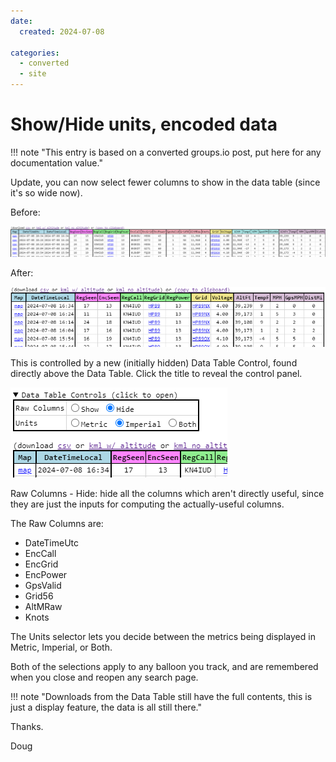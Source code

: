 ```yaml
---
date:
  created: 2024-07-08

categories:
  - converted
  - site
---
```


# Show/Hide units, encoded data

!!! note "This entry is based on a converted groups.io post, put here for any documentation value."

Update, you can now select fewer columns to show in the data table (since it's so wide now).

Before:

![](image.png)

After:

![](image-1.png)

This is controlled by a new (initially hidden) Data Table Control, found directly above the Data Table. Click the title to reveal the control panel.

![](image-2.png)

Raw Columns - Hide: hide all the columns which aren't directly useful, since they are just the inputs for computing the actually-useful columns.

The Raw Columns are:

- DateTimeUtc
- EncCall
- EncGrid
- EncPower
- GpsValid
- Grid56
- AltMRaw
- Knots

The Units selector lets you decide between the metrics being displayed in Metric, Imperial, or Both.


Both of the selections apply to any balloon you track, and are remembered when you close and reopen any search page.


!!! note "Downloads from the Data Table still have the full contents, this is just a display feature, the data is all still there."

Thanks.


Doug
